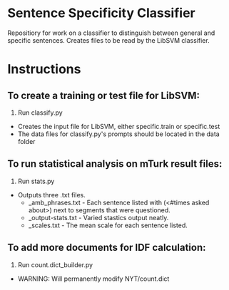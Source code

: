 # Sentence Specificity Classifier
Repositiory for work on a classifier to distinguish between general and specific sentences.
Creates files to be read by the LibSVM classifier.

Instructions
============

To create a training or test file for LibSVM:
---------------------------------------------
1. Run classify.py
  * Creates the input file for LibSVM, either specific.train or specific.test
  * The data files for classify.py's prompts should be located in the data folder

To run statistical analysis on mTurk result files:
--------------------------------------------------
1. Run stats.py
  * Outputs three .txt files.
    * <file>\_amb_phrases.txt   - Each sentence listed with (<#times asked about>) next to segments that were questioned.
    * <file>_output-stats.txt   - Varied stastics output neatly.
    * <file>_scales.txt         - The mean scale for each sentence listed.

To add more documents for IDF calculation:
------------------------------------------
1. Run count.dict_builder.py
  * WARNING: Will permanently modify NYT/count.dict